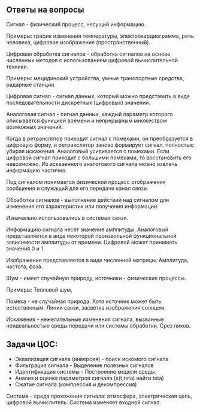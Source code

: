 ## Ответы на вопросы

Сигнал - физический процесс, несущий информацию.

Примеры: график изменения температуры, электрокардиограмма, речь человека, цифровое изображение (пространственный).

Цифровая обработка сигналов - обработка сигналов на основе численных методов с использованием цифровой вычислительной техники.

Примеры: мецидинский устройства, умные транспортные средства, радарные станции.

Цифровая сигнал - сигнал данных, который можно представить в виде последовательности дискретных (цифровых) значений.

Аналоговая сигнал - сигнал данных, каждый параметр которого описывается функцией времени и непрерывным множеством возможных значений.

Когда в ретранслятор приходит сигнал с помехами, он преобразуется в цифровую форму, и ретранслятор заново формирует сигнал, полностью убирая искажения. Аналоговый усиливается с помехами. Если цифровой сигнал приходит с большими помехами, то восстановить его невозможно. Из искаэенного аналогового сигнала моэно извлечь информацию частично.

Под сигналом понимается физический процесс отображения сообщения и служащий для его передачи канал связи.

Обработка сигналов - выполнение действий над сигналом для изменения его характеристик или получения информации.

Изначально использовались в системах связи.

Информацию сигнала несет значение амплитуды. Аналоговый представляется в виде некоторой произвольной функциональной зависимости амплитуды от времени. Цифровой может принимать значения 0 и 1.

Изображение представляется в виде численной матрицы. Амплитуда, частота, фаза.

Шум - имеет случайную природу, источники - физические процессы.

Примеры: Тепловой шум, 

Помеха - не случайная природа. Хотя источник может быть естественным. Линии связи, засветка изображения солнцем.

Искажения - нежелательные изменения сигнала, вызванные неидеальностью среды передачи или системы обработки. Срез пиков.

## Задачи ЦОС:

 * Эквализация сигнала (инверсия) - поиск искомого сигнала
 * Фильтрация сигнала - Выделение полезных сигналов
 * Идентификация системы - Построение модели среды.
 * Анализ и оценка параметров сигнала (x(t,teta) найти teta)
 * Сжатие сигнала (компрессия и декомпрессия)
 
 Система - среда прохожения сигнала: атмосфера, электрическая цепь, цифровой вычислитель. Система изменяет входной сигнал.
 
 